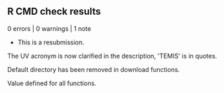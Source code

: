 ## R CMD check results

0 errors | 0 warnings | 1 note

* This is a resubmission.

The UV acronym is now clarified in the description, 'TEMIS' is in quotes. 

Default directory has been removed in download functions. 

Value defined for all functions. 

